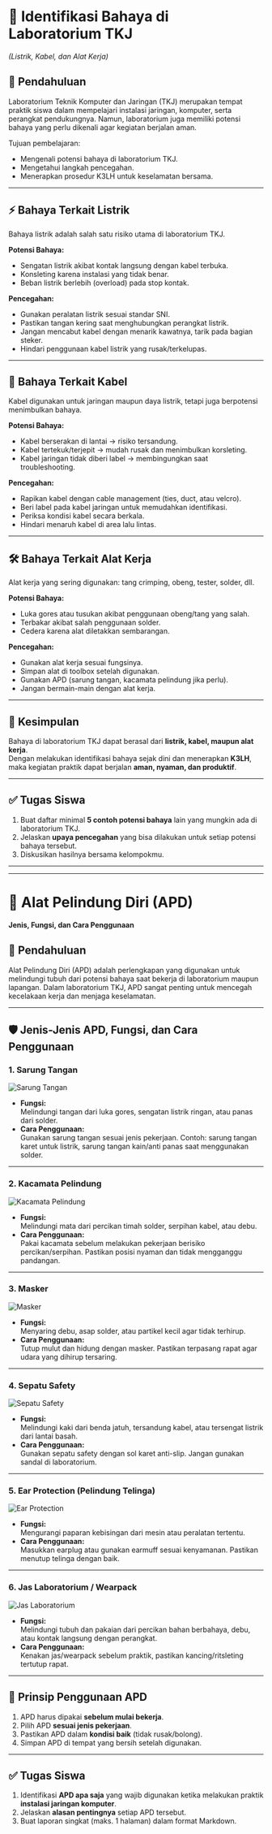 # 📘 Identifikasi Bahaya di Laboratorium TKJ  
*(Listrik, Kabel, dan Alat Kerja)*

## 🔹 Pendahuluan
Laboratorium Teknik Komputer dan Jaringan (TKJ) merupakan tempat praktik siswa dalam mempelajari instalasi jaringan, komputer, serta perangkat pendukungnya. Namun, laboratorium juga memiliki potensi bahaya yang perlu dikenali agar kegiatan berjalan aman.

Tujuan pembelajaran:
- Mengenali potensi bahaya di laboratorium TKJ.
- Mengetahui langkah pencegahan.
- Menerapkan prosedur K3LH untuk keselamatan bersama.

---

## ⚡ Bahaya Terkait **Listrik**
Bahaya listrik adalah salah satu risiko utama di laboratorium TKJ. 

**Potensi Bahaya:**
- Sengatan listrik akibat kontak langsung dengan kabel terbuka.
- Konsleting karena instalasi yang tidak benar.
- Beban listrik berlebih (overload) pada stop kontak.

**Pencegahan:**
- Gunakan peralatan listrik sesuai standar SNI.
- Pastikan tangan kering saat menghubungkan perangkat listrik.
- Jangan mencabut kabel dengan menarik kawatnya, tarik pada bagian steker.
- Hindari penggunaan kabel listrik yang rusak/terkelupas.

---

## 🔌 Bahaya Terkait **Kabel**
Kabel digunakan untuk jaringan maupun daya listrik, tetapi juga berpotensi menimbulkan bahaya.

**Potensi Bahaya:**
- Kabel berserakan di lantai → risiko tersandung.
- Kabel tertekuk/terjepit → mudah rusak dan menimbulkan korsleting.
- Kabel jaringan tidak diberi label → membingungkan saat troubleshooting.

**Pencegahan:**
- Rapikan kabel dengan cable management (ties, duct, atau velcro).
- Beri label pada kabel jaringan untuk memudahkan identifikasi.
- Periksa kondisi kabel secara berkala.
- Hindari menaruh kabel di area lalu lintas.

---

## 🛠️ Bahaya Terkait **Alat Kerja**
Alat kerja yang sering digunakan: tang crimping, obeng, tester, solder, dll.

**Potensi Bahaya:**
- Luka gores atau tusukan akibat penggunaan obeng/tang yang salah.
- Terbakar akibat salah penggunaan solder.
- Cedera karena alat diletakkan sembarangan.

**Pencegahan:**
- Gunakan alat kerja sesuai fungsinya.
- Simpan alat di toolbox setelah digunakan.
- Gunakan APD (sarung tangan, kacamata pelindung jika perlu).
- Jangan bermain-main dengan alat kerja.

---

## 📌 Kesimpulan
Bahaya di laboratorium TKJ dapat berasal dari **listrik, kabel, maupun alat kerja**.  
Dengan melakukan identifikasi bahaya sejak dini dan menerapkan **K3LH**, maka kegiatan praktik dapat berjalan **aman, nyaman, dan produktif**.

---

## ✅ Tugas Siswa
1. Buat daftar minimal **5 contoh potensi bahaya** lain yang mungkin ada di laboratorium TKJ.  
2. Jelaskan **upaya pencegahan** yang bisa dilakukan untuk setiap potensi bahaya tersebut.  
3. Diskusikan hasilnya bersama kelompokmu.


---
---

# 🦺 Alat Pelindung Diri (APD)  
**Jenis, Fungsi, dan Cara Penggunaan**

## 🔹 Pendahuluan
Alat Pelindung Diri (APD) adalah perlengkapan yang digunakan untuk melindungi tubuh dari potensi bahaya saat bekerja di laboratorium maupun lapangan. Dalam laboratorium TKJ, APD sangat penting untuk mencegah kecelakaan kerja dan menjaga keselamatan.

---

## 🛡️ Jenis-Jenis APD, Fungsi, dan Cara Penggunaan

### 1. **Sarung Tangan**
![Sarung Tangan](/img/sarung_tangan.png)
- **Fungsi:**  
  Melindungi tangan dari luka gores, sengatan listrik ringan, atau panas dari solder.  
- **Cara Penggunaan:**  
  Gunakan sarung tangan sesuai jenis pekerjaan. Contoh: sarung tangan karet untuk listrik, sarung tangan kain/anti panas saat menggunakan solder.  

---

### 2. **Kacamata Pelindung**
![Kacamata Pelindung](/img/kacamata_pelindung.png)
- **Fungsi:**  
  Melindungi mata dari percikan timah solder, serpihan kabel, atau debu.  
- **Cara Penggunaan:**  
  Pakai kacamata sebelum melakukan pekerjaan berisiko percikan/serpihan. Pastikan posisi nyaman dan tidak mengganggu pandangan.  

---

### 3. **Masker**
![Masker](/img/masker.png)
- **Fungsi:**  
  Menyaring debu, asap solder, atau partikel kecil agar tidak terhirup.  
- **Cara Penggunaan:**  
  Tutup mulut dan hidung dengan masker. Pastikan terpasang rapat agar udara yang dihirup tersaring.  

---

### 4. **Sepatu Safety**
![Sepatu Safety](/img/sepatu_safety.png)
- **Fungsi:**  
  Melindungi kaki dari benda jatuh, tersandung kabel, atau tersengat listrik dari lantai basah.  
- **Cara Penggunaan:**  
  Gunakan sepatu safety dengan sol karet anti-slip. Jangan gunakan sandal di laboratorium.  

---

### 5. **Ear Protection (Pelindung Telinga)**
![Ear Protection](/img/ear_protection.png)
- **Fungsi:**  
  Mengurangi paparan kebisingan dari mesin atau peralatan tertentu.  
- **Cara Penggunaan:**  
  Masukkan earplug atau gunakan earmuff sesuai kenyamanan. Pastikan menutup telinga dengan baik.  

---

### 6. **Jas Laboratorium / Wearpack**
![Jas Laboratorium](/img/jas_lab.png)
- **Fungsi:**  
  Melindungi tubuh dan pakaian dari percikan bahan berbahaya, debu, atau kontak langsung dengan perangkat.  
- **Cara Penggunaan:**  
  Kenakan jas/wearpack sebelum praktik, pastikan kancing/ritsleting tertutup rapat.  

---

## 📌 Prinsip Penggunaan APD
1. APD harus dipakai **sebelum mulai bekerja**.  
2. Pilih APD **sesuai jenis pekerjaan**.  
3. Pastikan APD dalam **kondisi baik** (tidak rusak/bolong).  
4. Simpan APD di tempat yang bersih setelah digunakan.  

---

## ✅ Tugas Siswa
1. Identifikasi **APD apa saja** yang wajib digunakan ketika melakukan praktik **instalasi jaringan komputer**.  
2. Jelaskan **alasan pentingnya** setiap APD tersebut.  
3. Buat laporan singkat (maks. 1 halaman) dalam format Markdown.  
